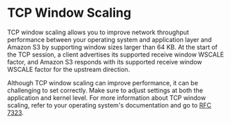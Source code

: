 # TCP Window Scaling<a name="TCPWindowScaling"></a>

 TCP window scaling allows you to improve network throughput performance between your operating system and application layer and Amazon S3 by supporting window sizes larger than 64 KB\. At the start of the TCP session, a client advertises its supported receive window WSCALE factor, and Amazon S3 responds with its supported receive window WSCALE factor for the upstream direction\. 

 Although TCP window scaling can improve performance, it can be challenging to set correctly\. Make sure to adjust settings at both the application and kernel level\. For more information about TCP window scaling, refer to your operating system's documentation and go to [RFC 7323](https://tools.ietf.org/pdf/rfc7323.pdf)\. 
